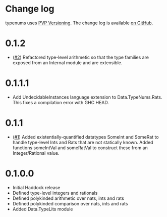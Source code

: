 Change log
==========

typenums uses [PVP Versioning][1].
The change log is available [on GitHub][2].

0.1.2
=====
* ([#2](https://github.com/adituv/typenums/issues/2))
  Refactored type-level arithmetic so that the type families are exposed from
  an Internal module and are extensible.

0.1.1.1
=======
* Add UndecidableInstances language extension to Data.TypeNums.Rats.  This
  fixes a compilation error with GHC HEAD.

0.1.1
=====
* ([#1](https://github.com/adituv/typenums/issues/1))
  Added existentially-quantified datatypes SomeInt and SomeRat to handle
  type-level Ints and Rats that are not statically known.  Added functions
  someIntVal and someRatVal to construct these from an Integer/Rational value.

0.1.0.0
=======
* Initial Haddock release
* Defined type-level integers and rationals
* Defined polykinded arithmetic over nats, ints and rats
* Defined polykinded comparison over nats, ints and rats 
* Added Data.TypeLits module

[1]: https://pvp.haskell.org
[2]: https://github.com/adituv/typenums/releases

